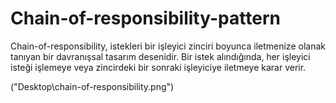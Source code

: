 # Chain-of-responsibility-pattern
Chain-of-responsibility, istekleri bir işleyici zinciri boyunca iletmenize olanak tanıyan bir davranışsal tasarım desenidir. Bir istek alındığında, her işleyici isteği işlemeye veya zincirdeki bir sonraki işleyiciye iletmeye karar verir.

 ("Desktop\chain-of-responsibility.png")

